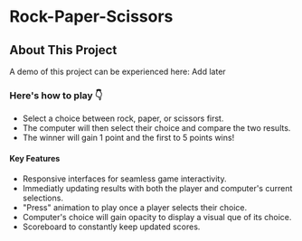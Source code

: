 # Rock-Paper-Scissors
<h2>About This Project</h2>
<p>A demo of this project can be experienced here: Add later</p>
<h3>Here's how to play 👇</h3>
<ul>
  <li>Select a choice between rock, paper, or scissors first.</li>
  <li>The computer will then select their choice and compare the two results.</li>
  <li>The winner will gain 1 point and the first to 5 points wins!</li>
</ul>
<h4>Key Features</h4>
<ul>
  <li>Responsive interfaces for seamless game interactivity.</li>
  <li>Immediatly updating results with both the player and computer's current selections.</li>
  <li>"Press" animation to play once a player selects their choice. </li>
  <li>Computer's choice will gain opacity to display a visual que of its choice.</li>
  <li>Scoreboard to constantly keep updated scores. </li>
</ul>
